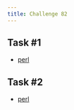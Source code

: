 ```yaml
---
title: Challenge 82
---
```



## Task #1

- [perl](https://github.com/manwar/perlweeklychallenge-club/blob/master/challenge-082/alexander-pankoff/perl/ch-1.pl)

## Task #2

- [perl](https://github.com/manwar/perlweeklychallenge-club/blob/master/challenge-082/alexander-pankoff/perl/ch-2.pl)
